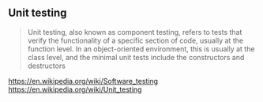 ## Unit testing

> Unit testing, also known as component testing, refers to tests that verify the functionality of a specific section of code, usually at the function level. In an object-oriented environment, this is usually at the class level, and the minimal unit tests include the constructors and destructors

https://en.wikipedia.org/wiki/Software_testing
https://en.wikipedia.org/wiki/Unit_testing
